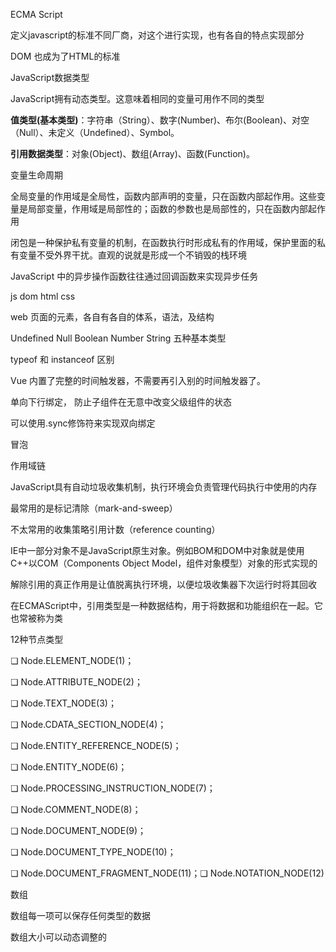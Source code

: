 ECMA Script

定义javascript的标准不同厂商，对这个进行实现，也有各自的特点实现部分

DOM 也成为了HTML的标准



JavaScript数据类型

JavaScript拥有动态类型。这意味着相同的变量可用作不同的类型



**值类型(基本类型)**：字符串（String）、数字(Number)、布尔(Boolean)、对空（Null）、未定义（Undefined）、Symbol。

**引用数据类型**：对象(Object)、数组(Array)、函数(Function)。



变量生命周期

全局变量的作用域是全局性，函数内部声明的变量，只在函数内部起作用。这些变量是局部变量，作用域是局部性的；函数的参数也是局部性的，只在函数内部起作用



闭包是一种保护私有变量的机制，在函数执行时形成私有的作用域，保护里面的私有变量不受外界干扰。直观的说就是形成一个不销毁的栈环境



JavaScript 中的异步操作函数往往通过回调函数来实现异步任务





js dom html css 

web 页面的元素，各自有各自的体系，语法，及结构





Undefined Null Boolean Number String 五种基本类型

typeof  和  instanceof 区别



Vue 内置了完整的时间触发器，不需要再引入别的时间触发器了。



单向下行绑定， 防止子组件在无意中改变父级组件的状态

可以使用.sync修饰符来实现双向绑定



冒泡







作用域链



JavaScript具有自动垃圾收集机制，执行环境会负责管理代码执行中使用的内存

最常用的是标记清除（mark-and-sweep）

不太常用的收集策略引用计数（reference counting）



IE中一部分对象不是JavaScript原生对象。例如BOM和DOM中对象就是使用C++以COM（Components Object Model，组件对象模型）对象的形式实现的



解除引用的真正作用是让值脱离执行环境，以便垃圾收集器下次运行时将其回收





在ECMAScript中，引用类型是一种数据结构，用于将数据和功能组织在一起。它也常被称为类



12种节点类型

❏ Node.ELEMENT_NODE(1)；

❏ Node.ATTRIBUTE_NODE(2)；

❏ Node.TEXT_NODE(3)；

❏ Node.CDATA_SECTION_NODE(4)；

❏ Node.ENTITY_REFERENCE_NODE(5)；

❏ Node.ENTITY_NODE(6)；

❏ Node.PROCESSING_INSTRUCTION_NODE(7)；

❏ Node.COMMENT_NODE(8)；

❏ Node.DOCUMENT_NODE(9)；

❏ Node.DOCUMENT_TYPE_NODE(10)；

❏ Node.DOCUMENT_FRAGMENT_NODE(11)；❏ Node.NOTATION_NODE(12)



数组

数组每一项可以保存任何类型的数据

数组大小可以动态调整的